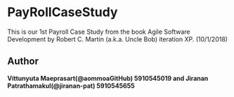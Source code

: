 # PayRollCaseStudy
This is our 1st Payroll Case Study from the book Agile Software Development by Robert C. Martin (a.k.a. Uncle Bob) iteration XP. (10/1/2018)
## Author
**Vittunyuta Maeprasart(@aommoaGitHub) 5910545019 and Jiranan Patrathamakul(@jiranan-pat) 5910545655**

